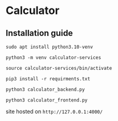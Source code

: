 # Calculator

## Installation guide

`sudo apt install python3.10-venv`

`python3 -m venv calculator-services`

`source calculator-services/bin/activate`

`pip3 install -r requirments.txt`

`python3 calculator_backend.py`

`python3 calculator_frontend.py`

site hosted on `http://127.0.0.1:4000/`